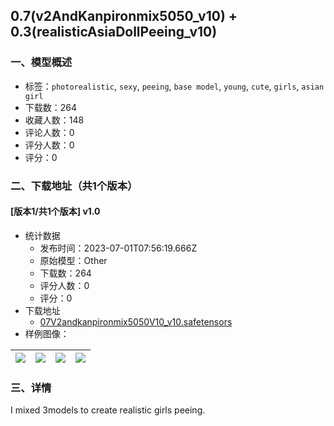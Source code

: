 ## 0.7(v2AndKanpironmix5050_v10) + 0.3(realisticAsiaDollPeeing_v10)
### 一、模型概述

- 标签：`photorealistic`, `sexy`, `peeing`, `base model`, `young`, `cute`, `girls`, `asian girl`
- 下载数：264
- 收藏人数：148
- 评论人数：0
- 评分人数：0
- 评分：0

### 二、下载地址（共1个版本）

#### [版本1/共1个版本] v1.0

- 统计数据
  - 发布时间：2023-07-01T07:56:19.666Z
  - 原始模型：Other
  - 下载数：264
  - 评分人数：0
  - 评分：0
- 下载地址
  - [07V2andkanpironmix5050V10_v10.safetensors](https://civitai.com/api/download/models/107793)
- 样例图像：

| <img src="https://image.civitai.com/xG1nkqKTMzGDvpLrqFT7WA/20ef9487-02b8-4656-8b6d-d08ea83908d5/width=450/1354788.jpeg" /> | <img src="https://image.civitai.com/xG1nkqKTMzGDvpLrqFT7WA/a1c712f6-a3b2-44a8-b0f6-9896130bfaba/width=450/1359434.jpeg" /> | <img src="https://image.civitai.com/xG1nkqKTMzGDvpLrqFT7WA/26f95d05-9c88-4db3-9483-9cd8a3920aca/width=450/1359440.jpeg" /> | <img src="https://image.civitai.com/xG1nkqKTMzGDvpLrqFT7WA/573be791-9ede-498e-aac3-0e5506d1365c/width=450/1359437.jpeg" /> |
| ---- | ---- | ---- | ---- |


### 三、详情
<p>I mixed 3models to create realistic girls peeing.</p>